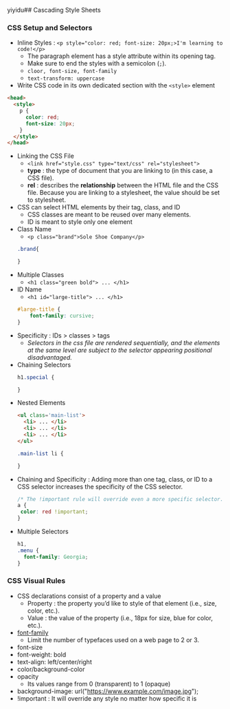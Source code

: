 yiyidu## Cascading Style Sheets
### CSS Setup and Selectors

- Inline Styles : `<p style="color: red; font-size: 20px;>I'm learning to code!</p>`
    - The paragraph element has a style attribute within its opening tag.
    -  Make sure to end the styles with a semicolon (`;`).
    - `cloor, font-size, font-family`
    - `text-transform: uppercase` 
- Write CSS code in its own dedicated section with the `<style>` element
``` html
<head>
  <style>
    p {
      color: red;
      font-size: 20px;
    }
  </style>
</head>
```
- Linking the CSS File
    - `<link href="style.css" type="text/css" rel="stylesheet">`
    - **type** : the type of document that you are linking to (in this case, a CSS file).
    - **rel** : describes the **relationship** between the HTML file and the CSS file. Because you are linking to a stylesheet, the value should be set to stylesheet.
- CSS can select HTML elements by their tag, class, and ID
    - CSS classes are meant to be reused over many elements.
    - ID is meant to style only one element
- Class Name
    - `<p class="brand">Sole Shoe Company</p>`
    ``` css
    .brand{

    }
    ```
- Multiple Classes
    - `<h1 class="green bold"> ... </h1>`
- ID Name
    - `<h1 id="large-title"> ... </h1>`
    ``` css
    #large-title {
        font-family: cursive;
    }
    ```
- Specificity : IDs > classes > tags
    - *Selectors in the css file are rendered sequentially, and the elements at the same level are subject to the selector appearing positional  disadvantaged.*
- Chaining Selectors
    ```css
    h1.special {

    }
    ```
- Nested Elements
    ``` html
    <ul class='main-list'>
      <li> ... </li>
      <li> ... </li>
      <li> ... </li>
    </ul>
    ```
    ``` css
    .main-list li {

    }
    ```
- Chaining and Specificity :  Adding more than one tag, class, or ID to a CSS selector increases the specificity of the CSS selector.
    ``` css
    /* The !important rule will override even a more specific selector. */
    a {
     color: red !important;
    }
    ```
- Multiple Selectors
    ``` css
    h1, 
    .menu {
      font-family: Georgia;
    }
    ```
    
### CSS Visual Rules
- CSS declarations consist of a property and a value
    - Property : the property you’d like to style of that element (i.e., size, color, etc.).
    - Value : the value of the property (i.e., 18px for size, blue for color, etc.).
- [font-family](https://en.wikipedia.org/wiki/Typeface)
    - Limit the number of typefaces used on a web page to 2 or 3.
- font-size
- font-weight: bold
- text-align: left/center/right
- color/background-color
- opacity
    - Its values range from 0 (transparent) to 1 (opaque)
- background-image: url("https://www.example.com/image.jpg");
- !important : It will override any style no matter how specific it is